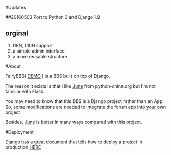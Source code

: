 #Updates

##20160503
Port to Python 3 and Django 1.9

## orginal
1. I18N, L10N support 
2. a simple admin interface
3. a more reusable structure

#About

FairyBBS( [DEMO](http://fairybbs.com) ) is a BBS built on top of Django.

The reason it exists is that I like [June](https://github.com/pythoncn/june) from python-china.org but I'm not familiar with Flask.

You may need to know that this BBS is a Django project rather than an App. 
So, some modifications are needed to integrate the forum app into your own project

Besides, [June](https://github.com/pythoncn/june) is better in many ways compared with this project.

#Deployment

Django has a great document that tells how to deploy a project in production [HERE](https://docs.djangoproject.com/en/1.6/howto/deployment/)
